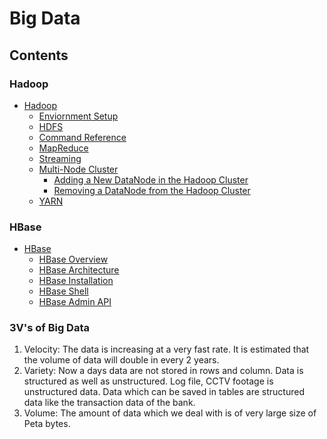 # Big Data

## Contents
### Hadoop
- [Hadoop](hadoop/README.md)
    - [Enviornment Setup](hadoop/doc/HadoopEnviornmentSetup.md)
    - [HDFS](hadoop/doc/HadoopHdfs.md)
    - [Command Reference](hadoop/doc/HadoopCommandReference.md)
    - [MapReduce](hadoop/doc/HadoopMapReduce.md)
    - [Streaming](hadoop/doc/HadoopStreaming.md)
    - [Multi-Node Cluster](hadoop/doc/HadoopMultiNodeCluster.md)
        - [Adding a New DataNode in the Hadoop Cluster](hadoop/doc/HadoopMultiNodeCluster.md#adding-a-new-datanode-in-the-hadoop-cluster)
        - [Removing a DataNode from the Hadoop Cluster](hadoop/doc/HadoopMultiNodeCluster.md#removing-a-datanode-from-the-hadoop-cluster)
    - [YARN](hadoop/doc/HadoopYarn.md)

### HBase
- [HBase](hbase/README.md)
    - [HBase Overview](hbase/doc/HBaseOverview.md)
    - [HBase Architecture](hbase/doc/HBaseArchitecture.md)
    - [HBase Installation](hbase/doc/HBaseInstallation.md)
    - [HBase Shell](hbase/doc/HBaseShell.md)
    - [HBase Admin API](hbase/doc/HBaseAdminAPI.md)

### 3V's of Big Data
1. Velocity: The data is increasing at a very fast rate. It is estimated that the volume of data will double in every 2 years.
1. Variety: Now a days data are not stored in rows and column. Data is structured as well as unstructured. Log file, CCTV footage is unstructured data. Data which can be saved in tables are structured data like the transaction data of the bank.
1. Volume: The amount of data which we deal with is of very large size of Peta bytes.
